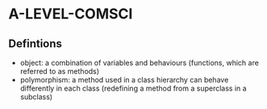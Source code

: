 # A-LEVEL-COMSCI

## Defintions
- object: a combination of variables and behaviours (functions, which are referred to as methods)
- polymorphism: a method used in a class hierarchy can behave differently in each class (redefining a method from a superclass in a subclass)
